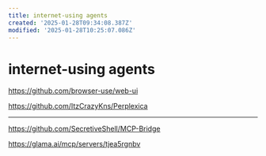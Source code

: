 ```yaml
---
title: internet-using agents
created: '2025-01-28T09:34:08.387Z'
modified: '2025-01-28T10:25:07.086Z'
---
```


# internet-using agents

https://github.com/browser-use/web-ui

https://github.com/ItzCrazyKns/Perplexica

---

https://github.com/SecretiveShell/MCP-Bridge

https://glama.ai/mcp/servers/tjea5rgnbv


